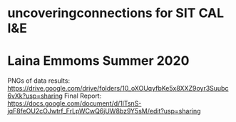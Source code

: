# uncoveringconnections for SIT CAL I&E
# Laina Emmoms Summer 2020

PNGs of data results: https://drive.google.com/drive/folders/10_oXOUqyfbKe5x8XXZ9oyr3Suubc6vXk?usp=sharing
Final Report: https://docs.google.com/document/d/1lTsnS-jqF8feOU2cOJwtrf_FrLpWCwQ6jUW8bz9Y5sM/edit?usp=sharing
